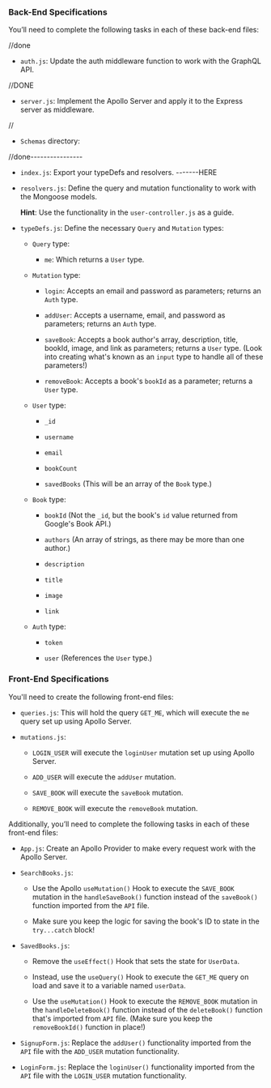 ### Back-End Specifications

You’ll need to complete the following tasks in each of these back-end files:

//done

- `auth.js`: Update the auth middleware function to work with the GraphQL API.

//DONE

- `server.js`: Implement the Apollo Server and apply it to the Express server as middleware.

//

- `Schemas` directory:

//done----------------

- `index.js`: Export your typeDefs and resolvers.
  -------HERE
- `resolvers.js`: Define the query and mutation functionality to work with the Mongoose models.

  **Hint**: Use the functionality in the `user-controller.js` as a guide.

- `typeDefs.js`: Define the necessary `Query` and `Mutation` types:

  - `Query` type:

    - `me`: Which returns a `User` type.

  - `Mutation` type:

    - `login`: Accepts an email and password as parameters; returns an `Auth` type.

    - `addUser`: Accepts a username, email, and password as parameters; returns an `Auth` type.

    - `saveBook`: Accepts a book author's array, description, title, bookId, image, and link as parameters; returns a `User` type. (Look into creating what's known as an `input` type to handle all of these parameters!)

    - `removeBook`: Accepts a book's `bookId` as a parameter; returns a `User` type.

  - `User` type:

    - `_id`

    - `username`

    - `email`

    - `bookCount`

    - `savedBooks` (This will be an array of the `Book` type.)

  - `Book` type:

    - `bookId` (Not the `_id`, but the book's `id` value returned from Google's Book API.)

    - `authors` (An array of strings, as there may be more than one author.)

    - `description`

    - `title`

    - `image`

    - `link`

  - `Auth` type:

    - `token`

    - `user` (References the `User` type.)

### Front-End Specifications

You'll need to create the following front-end files:

- `queries.js`: This will hold the query `GET_ME`, which will execute the `me` query set up using Apollo Server.

- `mutations.js`:

  - `LOGIN_USER` will execute the `loginUser` mutation set up using Apollo Server.

  - `ADD_USER` will execute the `addUser` mutation.

  - `SAVE_BOOK` will execute the `saveBook` mutation.

  - `REMOVE_BOOK` will execute the `removeBook` mutation.

Additionally, you’ll need to complete the following tasks in each of these front-end files:

- `App.js`: Create an Apollo Provider to make every request work with the Apollo Server.
- `SearchBooks.js`:

  - Use the Apollo `useMutation()` Hook to execute the `SAVE_BOOK` mutation in the `handleSaveBook()` function instead of the `saveBook()` function imported from the `API` file.

  - Make sure you keep the logic for saving the book's ID to state in the `try...catch` block!

- `SavedBooks.js`:

  - Remove the `useEffect()` Hook that sets the state for `UserData`.

  - Instead, use the `useQuery()` Hook to execute the `GET_ME` query on load and save it to a variable named `userData`.

  - Use the `useMutation()` Hook to execute the `REMOVE_BOOK` mutation in the `handleDeleteBook()` function instead of the `deleteBook()` function that's imported from `API` file. (Make sure you keep the `removeBookId()` function in place!)

- `SignupForm.js`: Replace the `addUser()` functionality imported from the `API` file with the `ADD_USER` mutation functionality.

- `LoginForm.js`: Replace the `loginUser()` functionality imported from the `API` file with the `LOGIN_USER` mutation functionality.
